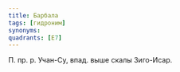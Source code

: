 ```yaml
---
title: Барбала
tags: [гидроним]
synonyms:
quadrants: [Е7]
---
```


П. пр. р. Учан-Су, впад. выше скалы Зиго-Исар.
